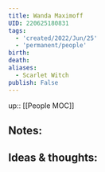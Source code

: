 ```yaml
---
title: Wanda Maximoff
UID: 220625180831
tags:
  - 'created/2022/Jun/25'
  - 'permanent/people'
birth:
death:
aliases:
  - Scarlet Witch
publish: False
---
```

up:: [[People MOC]]

## Notes:


## Ideas & thoughts:
